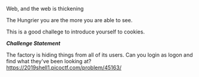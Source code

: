 Web, and the web is thickening

The Hungrier you are the more you are able to see.

This is a good challege to introduce yourself to cookies. 


***Challenge Statement***

The factory is hiding things from all of its users. Can you login as logon and find what they've been looking at? https://2019shell1.picoctf.com/problem/45163/

